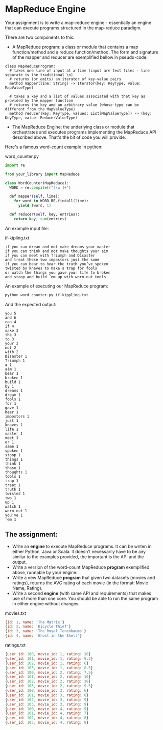 # MapReduce Engine

Your assignment is to write a map-reduce engine - essentially an engine that can execute programs structured in the map-reduce paradigm.

There are two components to this:

- A MapReduce program: a class or module that contains a map function/method and a reduce function/method. The form and signature of the mapper and reducer are exemplified bellow in pseudo-code:

```
class MapReduceProgram:
  # takes one line of input at a time (input are text files - line separate is the traditional \n)
  # returns (or emits) an iterator of key-value pairs
  method mapper(line: String) -> Iterator(key: KeyType, value: MapValueType)

  # takes a key and a list of values associated with that key as provided by the mapper function
  # returns the key and an arbitrary value (whose type can be different from the MapValueType)
  method reducer(key: KeyType, values: List[MapValueType]) -> (key: KeyType, value: ReducerValueType)
```

- The MapReduce Engine: the underlying class or module that orchestrates and executes programs implementing the MapReduce API described above. That's the bit of code you will provide.

Here's a famous word-count example in python:

word_counter.py

```python
import re

from your_library import MapReduce

class WordCounter(MapReduce):
  WORD = re.compile(r"[\w']+")

  def mapper(self, line):
    for word in WORD_RE.findall(line):
      yield (word, 1)

  def reducer(self, key, entries):
    return key, sum(entries)

```

An example input file:

if-kipling.txt

```
if you can dream and not make dreams your master
if you can think and not make thoughts your aim
if you can meet with Triumph and Disaster
and treat those two impostors just the same
if you can bear to hear the truth you’ve spoken
twisted by knaves to make a trap for fools
or watch the things you gave your life to broken
and stoop and build ’em up with worn-out tools
```

An example of executing our MapReduce program:

```bash
python word_counter.py if-kippling.txt
```

And the expected output:

```tsv
you 5
and 6
can 4
if 4
make 3
the 3
to 3
your 3
not 2
with 2
Disaster 1
Triumph 1
a 1
aim 1
bear 1
broken 1
build 1
by 1
dreams 1
dream 1
fools 1
for 1
gave 1
hear 1
impostors 1
just 1
knaves 1
life 1
master 1
meet 1
or 1
same 1
spoken 1
stoop 1
things 1
think 1
those 1
thoughts 1
tools 1
trap 1
treat 1
truth 1
twisted 1
two 1
up 1
watch 1
worn-out 1
you’ve 1
’em 1
```


## The assignment:

- Write an **engine** to execute MapReduce programs. It can be writen in either Python, Java or Scala. It doesn't necessarily have to be any similar to the examples provided, the important is the API and the output.
- Write a version of the word-count MapReduce **program** exemplified above, runnable by your engine.
- Write a new MapReduce **program** that given two datasets (movies and ratings), returns the AVG rating of each movie (in the format: Movie Name, Rating).
- Write a second **engine** (with same API and requirements) that makes use of more than one core. You should be able to run the same program in either engine without changes.


movies.txt
```JavaScript
{id: 1, name: 'The Matrix'}
{id: 2, name: 'Bicycle Thief'}
{id: 3, name: 'The Royal Tenenbaums'}
{id: 4, name: 'Ghost in the Shell'}
```

ratings.txt

```JavaScript
{user_id: 100, movie_id: 1, rating: 10}
{user_id: 101, movie_id: 1, rating: 9.2}
{user_id: 102, movie_id: 1, rating: 6}
{user_id: 103, movie_id: 1, rating: 8.5}
{user_id: 100, movie_id: 2, rating: 7.5}
{user_id: 101, movie_id: 2, rating: 10}
{user_id: 102, movie_id: 2, rating: 10}
{user_id: 103, movie_id: 2, rating: 9.5}
{user_id: 100, movie_id: 3, rating: 6}
{user_id: 101, movie_id: 3, rating: 8}
{user_id: 102, movie_id: 3, rating: 9}
{user_id: 103, movie_id: 3, rating: 9}
{user_id: 100, movie_id: 4, rating: 9}
{user_id: 101, movie_id: 4, rating: 7}
{user_id: 102, movie_id: 4, rating: 8}
{user_id: 103, movie_id: 4, rating: 8}
```
